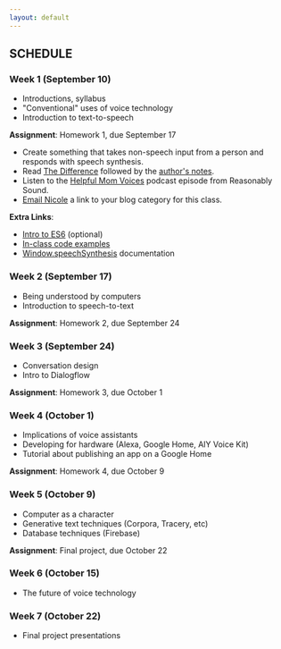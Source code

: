 ```yaml
---
layout: default
---
```


## SCHEDULE

### Week 1 (September 10)

- Introductions, syllabus
- "Conventional" uses of voice technology
- Introduction to text-to-speech

**Assignment**: Homework 1, due September 17
- Create something that takes non-speech input from a person and responds with speech synthesis.
- Read [The Difference](https://qntm.org/difference) followed by the [author's notes](https://qntm.org/adapting).
- Listen to the [Helpful Mom Voices](http://reasonablysound.com/2018/02/27/helpful-mom-voices/) podcast episode from Reasonably Sound.
- [Email Nicole](mailto:nicole.he@nyu.edu) a link to your blog category for this class.

**Extra Links**:
- [Intro to ES6](https://andrew.hedges.name/es6/) (optional)
- [In-class code examples](https://github.com/nicolehe/ITP-hello-computer-f18/tree/master/week1)
- [Window.speechSynthesis](https://developer.mozilla.org/en-US/docs/Web/API/Window/speechSynthesis) documentation


### Week 2 (September 17)

- Being understood by computers
- Introduction to speech-to-text

**Assignment**: Homework 2, due September 24

### Week 3 (September 24)

- Conversation design
- Intro to Dialogflow

**Assignment**: Homework 3, due October 1

### Week 4 (October 1)

- Implications of voice assistants
- Developing for hardware (Alexa, Google Home, AIY Voice Kit)
- Tutorial about publishing an app on a Google Home

**Assignment**: Homework 4, due October 9

### Week 5 (October 9)

- Computer as a character
- Generative text techniques (Corpora, Tracery, etc)
- Database techniques (Firebase)

**Assignment**: Final project, due October 22

### Week 6 (October 15)

- The future of voice technology

### Week 7 (October 22)

- Final project presentations